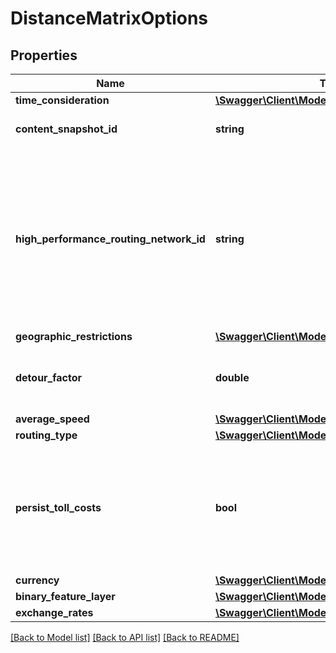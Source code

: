 # DistanceMatrixOptions

## Properties
Name | Type | Description | Notes
------------ | ------------- | ------------- | -------------
**time_consideration** | [**\Swagger\Client\Model\TimeConsideration**](TimeConsideration.md) |  | [optional] 
**content_snapshot_id** | **string** | Specifies the content snapshot to use. If no snapshot ID is set, the most recent content is used. | [optional] 
**high_performance_routing_network_id** | **string** | Specifies the high-performance routing network to use. Besides, the routing type must be explicitly set to RoutingType.HIGH\\_PERFORMANCE\\_ROUTING otherwise a exceptions.ParameterConflictException is thrown. The profile and request parameters of the high-performance routing network are used for linking and routing. The stored profile of the service.RequestBase will be ignored. Throws a exceptions.DataNotAvailableException if the high-performance routing network with the given id does not exist. | [optional] 
**geographic_restrictions** | [**\Swagger\Client\Model\GeographicRestrictions**](GeographicRestrictions.md) |  | [optional] 
**detour_factor** | **double** | A factor that describes the average detour an actual route on the road requires, compared to the direct distance. This factor is used to approximate a relation that could not be calculated using the road network. | [optional] 
**average_speed** | [**\Swagger\Client\Model\Speed**](Speed.md) |  | [optional] 
**routing_type** | [**\Swagger\Client\Model\RoutingType**](RoutingType.md) |  | [optional] 
**persist_toll_costs** | **bool** | Specifies whether to calculate and persist the toll costs of each relation in the distance matrix.    The toll costs are persisted and returned in one currency. If no currency is set in the request, an exception is thrown.    Note that the aggregated toll costs returned by the xDima service can differ slightly from the toll costs returned by the xRoute service because price calculation, currency conversion and rounding is carried out in a different order. | [optional] 
**currency** | [**\Swagger\Client\Model\CurrencyCode**](CurrencyCode.md) |  | [optional] 
**binary_feature_layer** | [**\Swagger\Client\Model\EncodedContent**](EncodedContent.md) |  | [optional] 
**exchange_rates** | [**\Swagger\Client\Model\ExchangeRates**](ExchangeRates.md) |  | [optional] 

[[Back to Model list]](../../README.md#documentation-for-models) [[Back to API list]](../../README.md#documentation-for-api-endpoints) [[Back to README]](../../README.md)

